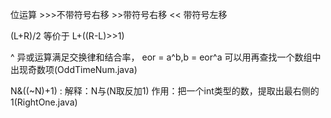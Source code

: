 位运算 >>>不带符号右移
      >>带符号右移
      << 带符号左移

(L+R)/2 等价于 L+((R-L)>>1)

^ 异或运算满足交换律和结合率，
      eor = a^b,b = eor^a
      可以用再查找一个数组中出现奇数项(OddTimeNum.java)

N&((~N)+1) :
      解释：N与(N取反加1)
      作用：把一个int类型的数，提取出最右侧的1(RightOne.java)